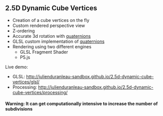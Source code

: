 ## 2.5D Dynamic Cube Vertices

- Creation of a cube vertices on the fly
- Custom rendered perspective view
- Z-ordering
- Accurate 3d rotation with [quaternions](https://en.wikipedia.org/wiki/Quaternion)
- GLSL custom implementation of [quaternions](https://en.wikipedia.org/wiki/Quaternion)
- Rendering using two different engines
    - GLSL Fragment Shader
    - P5.js

Live demo:
- GLSL: http://julienduranleau-sandbox.github.io/2.5d-dynamic-cube-vertices/glsl/
- Processing: http://julienduranleau-sandbox.github.io/2.5d-dynamic-cube-vertices/processing/

#### Warning: It can get computationally intensive to increase the number of subdivisions
